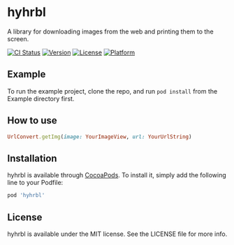 # hyhrbl
A library for downloading images from the web and printing them to the screen.

[![CI Status](https://img.shields.io/travis/mustaalper/hyhrbl.svg?style=flat)](https://travis-ci.org/mustaalper/hyhrbl)
[![Version](https://img.shields.io/cocoapods/v/hyhrbl.svg?style=flat)](https://cocoapods.org/pods/hyhrbl)
[![License](https://img.shields.io/cocoapods/l/hyhrbl.svg?style=flat)](https://cocoapods.org/pods/hyhrbl)
[![Platform](https://img.shields.io/cocoapods/p/hyhrbl.svg?style=flat)](https://cocoapods.org/pods/hyhrbl)

## Example

To run the example project, clone the repo, and run `pod install` from the Example directory first.

## How to use

```ruby
UrlConvert.getImg(image: YourImageView, url: YourUrlString)
```

## Installation

hyhrbl is available through [CocoaPods](https://cocoapods.org). To install
it, simply add the following line to your Podfile:

```ruby
pod 'hyhrbl'
```

## License

hyhrbl is available under the MIT license. See the LICENSE file for more info.
